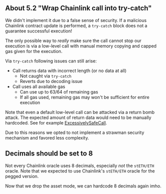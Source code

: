 ## About 5.2 "Wrap Chainlink call into try-catch"

We didn't implement it due to a false sense of security.
If a malicious Chainlink contract update is performed, a `try-catch` block does
not a guarantee successful execution!

The only possible way to _really_ make sure the call cannot stop our execution
is via a low-level call with manual memory copying and capped gas given for
the execution.

Via `try-catch` following issues can still arise:
- Call returns data with incorrect length (or no data at all)
    - Not caught via `try-catch`
    - Reverts due to decoding issue
- Call uses all available gas
    - Can use up to 63/64 of remaining gas
    - If all gas used, remaining gas may won't be sufficient for entire execution

Note that even a default low-level call can be attacked via a return bomb attack.
The expected amount of return data would need to be manually hardcoded.
See for example [ExcessivelySafeCall](https://github.com/nomad-xyz/ExcessivelySafeCall/blob/main/src/ExcessivelySafeCall.sol#L8).

Due to this reasons we opted to not implement a strawman security mechanism and
favored less complexity.

## Decimals should be set to 8

Not every Chainlink oracle uses 8 decimals, especially _not_ the `stETH/ETH` oracle.
Note that we expected to use Chainlink's `stETH/ETH` oracle for the pegged version.

Now that we drop the asset mode, we can hardcode 8 decimals again imho.

